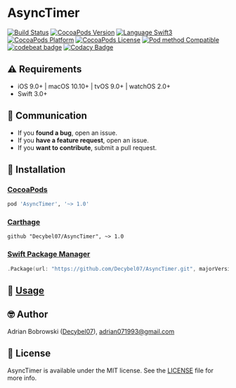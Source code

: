 # AsyncTimer

[![Build Status](https://travis-ci.org/Decybel07/AsyncTimer.svg?branch=master&style=flat)](https://travis-ci.org/Decybel07/AsyncTimer)
[![CocoaPods Version](https://img.shields.io/cocoapods/v/AsyncTimer.svg?style=flat&label=version)](http://cocoapods.org/pods/AsyncTimer)
[![Language Swift3](https://img.shields.io/badge/languages-Swift%203.0+-FFAC45.svg?style=flat)](https://developer.apple.com/swift/) 
[![CocoaPods Platform](https://img.shields.io/cocoapods/p/AsyncTimer.svg?style=flat&label=platform)](http://cocoapods.org/pods/AsyncTimer)
[![CocoaPods License](https://img.shields.io/cocoapods/l/AsyncTimer.svg?style=flat&label=license)](https://github.com/Decybel07/AsyncTimer/blob/master/LICENSE)
[![Pod method Compatible](https://img.shields.io/badge/supports-CocoaPods%20%7C%20Carthage%20%7C%20Swift%20Package%20Manager-green.svg?style=flat)](#-installation)
[![codebeat badge](https://codebeat.co/badges/648d2a8b-2cb5-4956-b19c-454dc35912fd)](https://codebeat.co/projects/github-com-decybel07-asynctimer-master)
[![Codacy Badge](https://api.codacy.com/project/badge/Grade/63d5b063f7ba44dfb4d96447886aff3a)](https://www.codacy.com/app/Decybel07/AsyncTimer/dashboard)

## ⚠️ Requirements

- iOS 9.0+ | macOS 10.10+ | tvOS 9.0+ | watchOS 2.0+
- Swift 3.0+

## 👥 Communication

- If you **found a bug**, open an issue.
- If you **have a feature request**, open an issue.
- If you **want to contribute**, submit a pull request.

## 📗 Installation

### [CocoaPods](http://cocoapods.org)

```ruby
pod 'AsyncTimer', '~> 1.0'
```

### [Carthage](https://github.com/Carthage/Carthage)

```ogdl
github "Decybel07/AsyncTimer", ~> 1.0
```

### [Swift Package Manager](https://swift.org/package-manager/)

```swift
.Package(url: "https://github.com/Decybel07/AsyncTimer.git", majorVersion: 1)
```

## 📘 [Usage](http://cocoadocs.org/docsets/AsyncTimer/)

## 🤓 Author

Adrian Bobrowski ([Decybel07](https://github.com/Decybel07)), adrian071993@gmail.com

## 🔑 License

AsyncTimer is available under the MIT license. See the [LICENSE](https://github.com/Decybel07/AsyncTimer/blob/master/LICENSE) file for more info.

